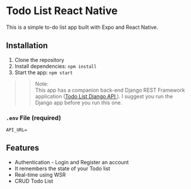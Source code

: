 # Todo List React Native

This is a simple to-do list app built with Expo and React Native.

## Installation

1. Clone the repository
2. Install dependencies: `npm install`
3. Start the app: `npm start`

>> Note:  
This app has a companion back-end Django REST Framework application ([Todo List Django API
](https://github.com/jhakeinson/todolist-django-api)).
I suggest you run the Django app before you run this one.  

### `.env` File (required)
```
API_URL=
```

## Features
- Authentication - Login and Register an account
- It remembers the state of your Todo list
- Real-time using WSR
- CRUD Todo List 

